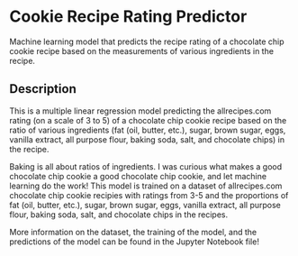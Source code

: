 # Cookie Recipe Rating Predictor
Machine learning model that predicts the recipe rating of a chocolate chip cookie recipe based on the measurements of various ingredients in the recipe.

## Description
This is a multiple linear regression model predicting the allrecipes.com rating (on a scale of 3 to 5) of a chocolate chip cookie recipe based on the ratio of various ingredients (fat (oil, butter, etc.), sugar, brown sugar, eggs, vanilla extract, all purpose flour, baking soda, salt, and chocolate chips) in the recipe.

Baking is all about ratios of ingredients. I was curious what makes a good chocolate chip cookie a good chocolate chip cookie, and let machine learning do the work! This model is trained on a dataset of allrecipes.com chocolate chip cookie recipies with ratings from 3-5 and the proportions of fat (oil, butter, etc.), sugar, brown sugar, eggs, vanilla extract, all purpose flour, baking soda, salt, and chocolate chips in the recipes. 

More information on the dataset, the training of the model, and the predictions of the model can be found in the Jupyter Notebook file! 
